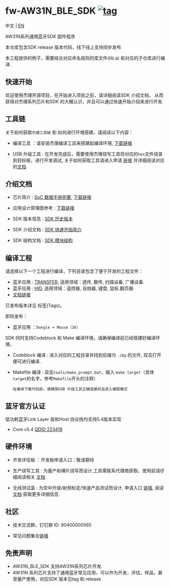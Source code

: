 
[tag download]:https://github.com/Jieli-Tech/fw-AW31N_BLE_SDK/tags
[tag_badgen]:https://img.shields.io/github/v/tag/Jieli-Tech/fw-AW31N_BLE_SDK?style=plastic&logo=bluetooth&labelColor=ffffff&color=informational&label=Tag&logoColor=blue

# fw-AW31N_BLE_SDK   [![tag][tag_badgen]][tag download]

中文 | [EN](./README-en.md)

AW31N系列通用蓝牙SDK 固件程序

本仓库包含SDK release 版本代码，线下线上支持同步发布

本工程提供的例子，需要结合对应命名规则的库文件(lib.a) 和对应的子仓库进行编译.

快速开始
------------

欢迎使用杰理开源项目，在开始进入项目之前，请详细阅读SDK 介绍文档，
从而获得对杰理系列芯片和SDK 的大概认识，并且可以通过快速开始介绍来进行开发.


工具链
------------

关于如何获取`杰理工具链` 和 如何进行环境搭建，请阅读以下内容：

* 编译工具 ：请安装杰理编译工具来搭建起编译环境, [下载链接](https://doc.zh-jieli.com/Tools/zh-cn/dev_tools/dev_env/index.html) 

* USB 升级工具 : 在开发完成后，需要使用杰理烧写工具将对应的`hex`文件烧录到目标板，进行开发调试, 关于如何获取工具请进入申请 [链接](https://item.taobao.com/item.htm?spm=a1z10.1-c-s.w4004-22883854875.5.504d246bXKwyeH&id=620295020803) 并详细阅读对应的[文档](https://doc.zh-jieli.com/Tools/zh-cn/dev_tools/forced_upgrade/index.html)

介绍文档
------------

* 芯片简介 : [SoC 数据手册扼要](https://doc.zh-jieli.com/vue/#/docs/aw31n), [下载链接](./doc/AW31N_规格书)

* 应用设计原理图参考 : [下载链接](https://doc.zh-jieli.com/AW31/zh-cn/master/other/version/index.html)

* SDK 版本信息 : [SDK 历史版本](https://doc.zh-jieli.com/AW31/zh-cn/master/other/version/index.html)

* SDK 介绍文档 : [SDK 快速开始简介](https://doc.zh-jieli.com/AW31/zh-cn/master/getting_started/preparation/index.html)

* SDK 结构文档 : [SDK 模块结构](https://doc.zh-jieli.com/AW31/zh-cn/master/getting_started/sdk_app_develop/sdk_catalog.html)

编译工程
-------------
请选择以下一个工程进行编译，下列目录包含了便于开发的工程文件：

* 蓝牙应用 : [TRANSFER](./apps/demo/transfer/), 适用领域：透传, 数传, 扫描设备, 广播设备.
* 蓝牙应用 : [HID](./apps/demo/hid/), 适用领域：遥控器, 自拍器, 键盘, 鼠标.翻页器
* [文档链接](https://doc.zh-jieli.com/AW31/zh-cn/master/module_demo/index.html)

已发布版本详见 标签(Tags)。

即将发布：

* 蓝牙应用 ：`Dongle + Mouse（1K）`


SDK 同时支持Codeblock 和 Make 编译环境，请确保编译前已经搭建好编译环境，

* Codeblock 编译 : 进入对应的工程目录并找到后缀为 `.cbp` 的文件, 双击打开便可进行编译.

* Makefile 编译 : 双击`tools/make_prompt.bat`，输入 `make target`（具体`target`的名字，参考`Makefile`开头的注释）

  `在编译下载代码前，请确保USB 升级工具正确连接并且进入编程模式`

蓝牙官方认证
-------------

低功耗蓝牙Link Layer 层和Host 协议栈均支持5.4版本实现

* Core v5.4 [QDID 223418](https://launchstudio.bluetooth.com/ListingDetails/193923)


硬件环境
-------------

* 开发评估板 ：开发板申请入口：敬请期待

* 生产烧写工具 : 为量产和裸片烧写而设计,工具需联系代理商获取，使用前请仔细阅读相关 [文档](https://doc.zh-jieli.com/Tools/zh-cn/mass_prod_tools/burner_1tuo2/index.html)

* 无线测试盒 : 为空中升级/射频标定/快速产品测试而设计, 申请入口 [链接](https://item.taobao.com/item.htm?spm=a1z10.1-c-s.w4004-22883854875.10.504d246bXKwyeH&id=620942507511), 阅读[文档](https://doc.zh-jieli.com/Tools/zh-cn/mass_prod_tools/testbox_1tuo2/index.html) 获取更多详细信息.


社区
--------------

* 技术交流群，钉钉群 ID: 90400000565

* 常见问题集合[链接](https://doc.zh-jieli.com/AW31/zh-cn/master/other/faq/index.html)

免责声明
------------

- AW31N_BLE_SDK 支持AW31N系列芯片开发.
- AW31N 系列芯片支持了通用蓝牙常见应用，可以作为开发，评估，样品，甚至量产使用，对应SDK 版本见tag 和 release
